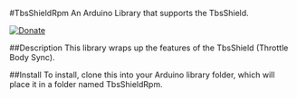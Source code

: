 #TbsShieldRpm
An Arduino Library that supports the TbsShield.

[![Donate](http://img.shields.io/paypal/donate.png?color=yellow)](https://www.paypal.com/cgi-bin/webscr?cmd=_s-xclick&hosted_button_id=6AA97KE54UJR4)

##Description
This library wraps up the features of the TbsShield (Throttle Body Sync).

##Install
To install, clone this into your Arduino library folder, which will place it in a folder named TbsShieldRpm.
